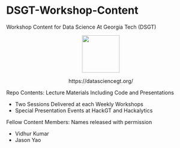 # DSGT-Workshop-Content
Workshop Content for Data Science At Georgia Tech (DSGT)  

<p align="center"> 
<img src="https://cdn-images-1.medium.com/max/280/1*6QSrU_82LZ8c_wEM85krtQ@2x.png" width="100""> 
</p>

<p align="center"> 
https://datasciencegt.org/  
</p>
 
Repo Contents: Lecture Materials Including Code and Presentations
- Two Sessions Delivered at each Weekly Workshops    
- Special Presentation Events at HackGT and Hackalytics  


Fellow Content Members: Names released with permission   
- Vidhur Kumar  
- Jason Yao

